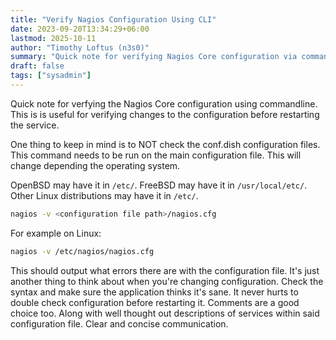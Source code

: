 ```yaml
---
title: "Verify Nagios Configuration Using CLI"
date: 2023-09-20T13:34:29+06:00
lastmod: 2025-10-11
author: "Timothy Loftus (n3s0)"
summary: "Quick note for verifying Nagios Core configuration via commandline."
draft: false
tags: ["sysadmin"]
---
```


Quick note for verfying the Nagios Core configuration using commandline.
This is is useful for verifying changes to the configuration before
restarting the service.

One thing to keep in mind is to NOT check the conf.dish configuration
files. This command needs to be run on the main configuration file. This
will change depending the operating system.

OpenBSD may have it in ```/etc/```. FreeBSD may have it in
```/usr/local/etc/```. Other Linux distributions may have it in
```/etc/```.

```sh
nagios -v <configuration file path>/nagios.cfg
```

For example on Linux:

```sh
nagios -v /etc/nagios/nagios.cfg
```

This should output what errors there are with the configuration file.
It's just another thing to think about when you're changing
configuration. Check the syntax and make sure the application thinks
it's sane. It never hurts to double check configuration before
restarting it. Comments are a good choice too. Along with well thought
out descriptions of services within said configuration file. Clear and
concise communication.
